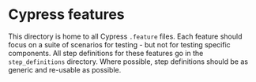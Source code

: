 # Cypress features

This directory is home to all Cypress `.feature` files. Each feature should focus on a suite of scenarios for testing - but not for testing specific components. All step definitions for these features go in the `step_definitions` directory. Where possible, step definitions should be as generic and re-usable as possible.
